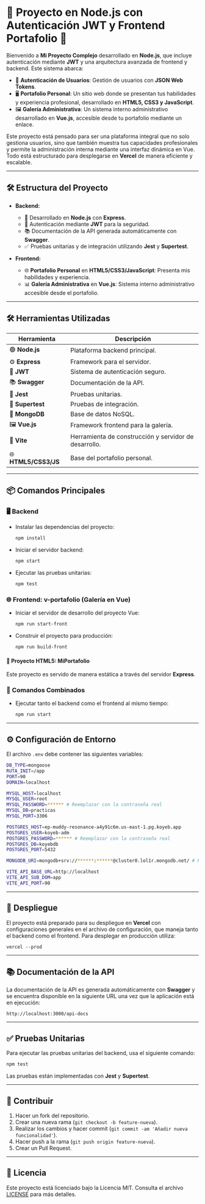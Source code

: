 # 🚀 Proyecto en Node.js con Autenticación JWT y Frontend Portafolio 📂

Bienvenido a **Mi Proyecto Complejo** desarrollado en **Node.js**, que incluye autenticación mediante **JWT** y una arquitectura avanzada de frontend y backend. Este sistema abarca:

- 🔐 **Autenticación de Usuarios**: Gestión de usuarios con **JSON Web Tokens**.
- 🖥️ **Portafolio Personal**: Un sitio web donde se presentan tus habilidades y experiencia profesional, desarrollado en **HTML5, CSS3 y JavaScript**.
- 🖼️ **Galería Administrativa**: Un sistema interno administrativo desarrollado en **Vue.js**, accesible desde tu portafolio mediante un enlace.

Este proyecto está pensado para ser una plataforma integral que no solo gestiona usuarios, sino que también muestra tus capacidades profesionales y permite la administración interna mediante una interfaz dinámica en Vue. Todo está estructurado para desplegarse en **Vercel** de manera eficiente y escalable.

---

## 🛠️ Estructura del Proyecto

- **Backend:**
  - 🔧 Desarrollado en **Node.js** con **Express**.
  - 🔐 Autenticación mediante **JWT** para la seguridad.
  - 📚 Documentación de la API generada automáticamente con **Swagger**.
  - ✅ Pruebas unitarias y de integración utilizando **Jest** y **Supertest**.

- **Frontend:**
  - 🌐 **Portafolio Personal** en **HTML5/CSS3/JavaScript**: Presenta mis habilidades y experiencia.
  - 📊 **Galería Administrativa** en **Vue.js**: Sistema interno administrativo accesible desde el portafolio.

---

## 🛠️ Herramientas Utilizadas

| **Herramienta** | **Descripción** |
| --- | --- |
| 🟢 **Node.js** | Plataforma backend principal. |
| ⚙️ **Express** | Framework para el servidor. |
| 🔐 **JWT** | Sistema de autenticación seguro. |
| 📚 **Swagger** | Documentación de la API. |
| 🧪 **Jest** | Pruebas unitarias. |
| 🧪 **Supertest** | Pruebas de integración. |
| 🍃 **MongoDB** | Base de datos NoSQL. |
| 🖼️ **Vue.js** | Framework frontend para la galería. |
| 🚀 **Vite** | Herramienta de construcción y servidor de desarrollo. |
| 🌐 **HTML5/CSS3/JS** | Base del portafolio personal. |

---

## 📦 Comandos Principales

### 🖥️ Backend

- Instalar las dependencias del proyecto:
  ```bash
  npm install
  ```

- Iniciar el servidor backend:
  ```bash
  npm start
  ```

- Ejecutar las pruebas unitarias:
  ```bash
  npm test
  ```

### 🌐 Frontend: v-portafolio (Galería en Vue)

- Iniciar el servidor de desarrollo del proyecto Vue:
  ```bash
  npm run start-front
  ```

- Construir el proyecto para producción:
  ```bash
  npm run build-front
  ```

#### 📂 Proyecto HTML5: MiPortafolio

Este proyecto es servido de manera estática a través del servidor **Express**.

### 🔄 Comandos Combinados

- Ejecutar tanto el backend como el frontend al mismo tiempo:
  ```bash
  npm run start
  ```

---

## ⚙️ Configuración de Entorno

El archivo `.env` debe contener las siguientes variables:

```bash
DB_TYPE=mongoose
RUTA_INIT=/app
PORT=90
DOMAIN=localhost

MYSQL_HOST=localhost
MYSQL_USER=root
MYSQL_PASSWORD=****** # Reemplazar con la contraseña real
MYSQL_DB=practicas
MYSQL_PORT=3306

POSTGRES_HOST=ep-muddy-resonance-a4y91c6m.us-east-1.pg.koyeb.app
POSTGRES_USER=koyeb-adm
POSTGRES_PASSWORD=****** # Reemplazar con la contraseña real
POSTGRES_DB=koyebdb
POSTGRES_PORT=5432

MONGODB_URI=mongodb+srv://******:******@cluster0.lol1r.mongodb.net/ # Reemplazar con el URI completo

VITE_API_BASE_URL=http://localhost
VITE_API_SUB_DOM=app
VITE_API_PORT=90
```

---

## 🚀 Despliegue

El proyecto está preparado para su despliegue en **Vercel** con configuraciones generales en el archivo de configuración, que maneja tanto el backend como el frontend. Para desplegar en producción utiliza:

```
vercel --prod
```
---

## 📚 Documentación de la API

La documentación de la API es generada automáticamente con **Swagger** y se encuentra disponible en la siguiente URL una vez que la aplicación está en ejecución:

```
http://localhost:3000/api-docs
```

---

## ✅ Pruebas Unitarias

Para ejecutar las pruebas unitarias del backend, usa el siguiente comando:

```bash
npm test
```

Las pruebas están implementadas con **Jest** y **Supertest**.

---

## 🤝 Contribuir

1. Hacer un fork del repositorio.
2. Crear una nueva rama (`git checkout -b feature-nueva`).
3. Realizar los cambios y hacer commit (`git commit -am 'Añadir nueva funcionalidad'`).
4. Hacer push a la rama (`git push origin feature-nueva`).
5. Crear un Pull Request.

---

## 📄 Licencia

Este proyecto está licenciado bajo la Licencia MIT. Consulta el archivo [LICENSE](LICENSE) para más detalles.
```
